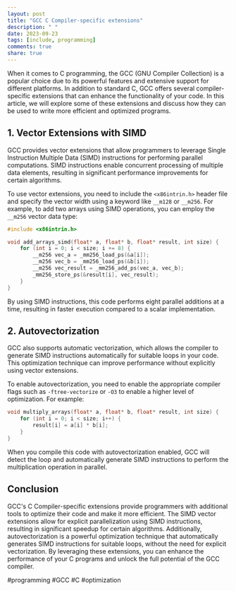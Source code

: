 ```yaml
---
layout: post
title: "GCC C Compiler-specific extensions"
description: " "
date: 2023-09-23
tags: [include, programming]
comments: true
share: true
---
```


When it comes to C programming, the GCC (GNU Compiler Collection) is a popular choice due to its powerful features and extensive support for different platforms. In addition to standard C, GCC offers several compiler-specific extensions that can enhance the functionality of your code. In this article, we will explore some of these extensions and discuss how they can be used to write more efficient and optimized programs.

## 1. Vector Extensions with SIMD

GCC provides vector extensions that allow programmers to leverage Single Instruction Multiple Data (SIMD) instructions for performing parallel computations. SIMD instructions enable concurrent processing of multiple data elements, resulting in significant performance improvements for certain algorithms.

To use vector extensions, you need to include the `<x86intrin.h>` header file and specify the vector width using a keyword like `__m128` or `__m256`. For example, to add two arrays using SIMD operations, you can employ the `__m256` vector data type:

```c
#include <x86intrin.h>

void add_arrays_simd(float* a, float* b, float* result, int size) {
    for (int i = 0; i < size; i += 8) {
        __m256 vec_a = _mm256_load_ps(&a[i]);
        __m256 vec_b = _mm256_load_ps(&b[i]);
        __m256 vec_result = _mm256_add_ps(vec_a, vec_b);
        _mm256_store_ps(&result[i], vec_result);
    }
}
```

By using SIMD instructions, this code performs eight parallel additions at a time, resulting in faster execution compared to a scalar implementation.

## 2. Autovectorization

GCC also supports automatic vectorization, which allows the compiler to generate SIMD instructions automatically for suitable loops in your code. This optimization technique can improve performance without explicitly using vector extensions.

To enable autovectorization, you need to enable the appropriate compiler flags such as `-ftree-vectorize` or `-O3` to enable a higher level of optimization. For example:

```c
void multiply_arrays(float* a, float* b, float* result, int size) {
    for (int i = 0; i < size; i++) {
        result[i] = a[i] * b[i];
    }
}
```

When you compile this code with autovectorization enabled, GCC will detect the loop and automatically generate SIMD instructions to perform the multiplication operation in parallel.

## Conclusion

GCC's C Compiler-specific extensions provide programmers with additional tools to optimize their code and make it more efficient. The SIMD vector extensions allow for explicit parallelization using SIMD instructions, resulting in significant speedup for certain algorithms. Additionally, autovectorization is a powerful optimization technique that automatically generates SIMD instructions for suitable loops, without the need for explicit vectorization. By leveraging these extensions, you can enhance the performance of your C programs and unlock the full potential of the GCC compiler.

#programming #GCC #C #optimization